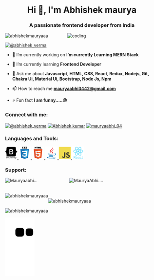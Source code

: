 <h1 align="center">Hi 👋, I'm Abhishek maurya</h1>
<h3 align="center">A passionate frontend developer from India</h3>

<img src = "https://camo.githubusercontent.com/97d0c0c4209208d8ec9573c7e213e05872a9f59b703868647b559b77af601cc6/68747470733a2f2f692e70696e696d672e636f6d2f6f726967696e616c732f65382f66342f35332f65386634353334363961336563393765636433353464663436356437333931332e676966"  alt="coding" width="300"  align="right"/>


<p align="left"> <img src="https://komarev.com/ghpvc/?username=abhishekmauryaaa&label=Profile%20views&color=0e75b6&style=flat" alt="abhishekmauryaaa" /> </p>

<p align="left"> <a href="https://twitter.com/@abhishek_verma" target="blank"><img src="https://img.shields.io/twitter/follow/@abhishek_verma?logo=twitter&style=for-the-badge" alt="@abhishek_verma" /></a> </p>

- 🔭 I’m currently working on **I’m currently Learning MERN Stack**

- 🌱 I’m currently learning **Frontend Developer**

- 💬 Ask me about **Javascript, HTML, CSS, React, Redux, Nodejs, Git, Chakra Ui, Material Ui, Bootstrap, Node Js, Npm**

- 📫 How to reach me **mauryaabhi3442@gmail.com**

- ⚡ Fun fact **I am funny.....😜**

<h3 align="left">Connect with me:</h3>
<p align="left">
<a href="https://twitter.com/@abhishek_verma" target="blank"><img align="center" src="https://raw.githubusercontent.com/rahuldkjain/github-profile-readme-generator/master/src/images/icons/Social/twitter.svg" alt="@abhishek_verma" height="30" width="40" /></a>
<a href="https://linkedin.com/in/abhishek kumar" target="blank"><img align="center" src="https://raw.githubusercontent.com/rahuldkjain/github-profile-readme-generator/master/src/images/icons/Social/linked-in-alt.svg" alt="Abhishek kumar" height="30" width="40" /></a>
<a href="https://instagram.com/mauryaabhi_04" target="blank"><img align="center" src="https://raw.githubusercontent.com/rahuldkjain/github-profile-readme-generator/master/src/images/icons/Social/instagram.svg" alt="mauryaabhi_04" height="30" width="40" /></a>
</p>

<h3 align="left">Languages and Tools:</h3>
<p align="left"> <a href="https://getbootstrap.com" target="_blank" rel="noreferrer"> <img src="https://raw.githubusercontent.com/devicons/devicon/master/icons/bootstrap/bootstrap-plain-wordmark.svg" alt="bootstrap" width="40" height="40"/> </a> <a href="https://www.w3schools.com/css/" target="_blank" rel="noreferrer"> <img src="https://raw.githubusercontent.com/devicons/devicon/master/icons/css3/css3-original-wordmark.svg" alt="css3" width="40" height="40"/> </a> <a href="https://www.w3.org/html/" target="_blank" rel="noreferrer"> <img src="https://raw.githubusercontent.com/devicons/devicon/master/icons/html5/html5-original-wordmark.svg" alt="html5" width="40" height="40"/> </a> <a href="https://www.java.com" target="_blank" rel="noreferrer"> <img src="https://raw.githubusercontent.com/devicons/devicon/master/icons/java/java-original.svg" alt="java" width="40" height="40"/> </a> <a href="https://developer.mozilla.org/en-US/docs/Web/JavaScript" target="_blank" rel="noreferrer"> <img src="https://raw.githubusercontent.com/devicons/devicon/master/icons/javascript/javascript-original.svg" alt="javascript" width="40" height="40"/> </a> <a href="https://reactjs.org/" target="_blank" rel="noreferrer"> <img src="https://raw.githubusercontent.com/devicons/devicon/master/icons/react/react-original-wordmark.svg" alt="react" width="40" height="40"/> </a> </p>

<h3 align="left">Support:</h3>
<p><a href="https://www.buymeacoffee.com/Mauryaabhi..."> <img align="left" src="https://cdn.buymeacoffee.com/buttons/v2/default-yellow.png" height="50" width="210" alt="Mauryaabhi..." /></a><a href="https://ko-fi.com/MauryaAbhi...."> <img align="left" src="https://cdn.ko-fi.com/cdn/kofi3.png?v=3" height="50" width="210" alt="MauryaAbhi...." /></a></p><br><br>

<p><img align="left" src="https://github-readme-stats.vercel.app/api/top-langs?username=abhishekmauryaaa&show_icons=true&locale=en&layout=compact" alt="abhishekmauryaaa" /></p>

<p>&nbsp;<img align="center" src="https://github-readme-stats.vercel.app/api?username=abhishekmauryaaa&show_icons=true&locale=en" alt="abhishekmauryaaa" /></p>

<p><img align="center" src="https://github-readme-streak-stats.herokuapp.com/?user=abhishekmauryaaa&" alt="abhishekmauryaaa" /></p>

![Snake animation](https://github.com/rafaballerini/rafaballerini/blob/output/github-contribution-grid-snake.svg) <br/>
